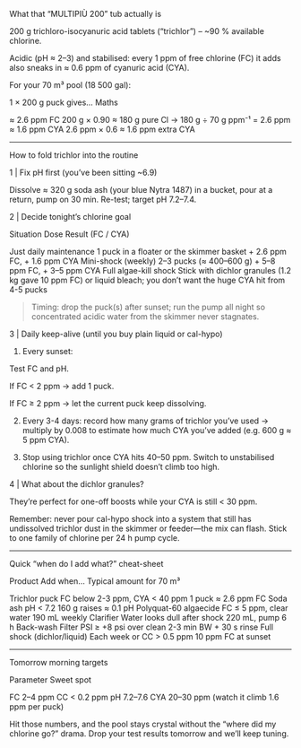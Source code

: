 What that “MULTIPIÙ 200” tub actually is

200 g trichloro-isocyanuric acid tablets (“trichlor”) – ~90 % available chlorine.

Acidic (pH ≈ 2–3) and stabilised: every 1 ppm of free chlorine (FC) it adds also sneaks in ≈ 0.6 ppm of cyanuric acid (CYA). 


For your 70 m³ pool (18 500 gal):

1 × 200 g puck gives…	Maths

≈ 2.6 ppm FC	200 g × 0.90 ≈ 180 g pure Cl → 180 g ÷ 70 g ppm⁻¹ = 2.6 ppm 
≈ 1.6 ppm CYA	2.6 ppm × 0.6 ≈ 1.6 ppm extra CYA



---

How to fold trichlor into the routine

1 | Fix pH first (you’ve been sitting ~6.9)

Dissolve ≈ 320 g soda ash (your blue Nytra 1487) in a bucket, pour at a return, pump on 30 min. Re-test; target pH 7.2–7.4.


2 | Decide tonight’s chlorine goal

Situation	Dose	Result (FC / CYA)

Just daily maintenance	1 puck in a floater or the skimmer basket	+ 2.6 ppm FC, + 1.6 ppm CYA
Mini-shock (weekly)	2–3 pucks (≈ 400–600 g)	+ 5–8 ppm FC, + 3–5 ppm CYA
Full algae-kill shock	Stick with dichlor granules (1.2 kg gave 10 ppm FC) or liquid bleach; you don’t want the huge CYA hit from 4-5 pucks	


> Timing: drop the puck(s) after sunset; run the pump all night so concentrated acidic water from the skimmer never stagnates.



3 | Daily keep-alive (until you buy plain liquid or cal-hypo)

1. Every sunset:

Test FC and pH.

If FC < 2 ppm → add 1 puck.

If FC ≥ 2 ppm → let the current puck keep dissolving.



2. Every 3-4 days: record how many grams of trichlor you’ve used → multiply by 0.008 to estimate how much CYA you’ve added (e.g. 600 g ≈ 5 ppm CYA).


3. Stop using trichlor once CYA hits 40–50 ppm. Switch to unstabilised chlorine so the sunlight shield doesn’t climb too high.



4 | What about the dichlor granules?

They’re perfect for one-off boosts while your CYA is still < 30 ppm.

Remember: never pour cal-hypo shock into a system that still has undissolved trichlor dust in the skimmer or feeder—the mix can flash. Stick to one family of chlorine per 24 h pump cycle.



---

Quick “when do I add what?” cheat-sheet

Product	Add when…	Typical amount for 70 m³

Trichlor puck	FC below 2-3 ppm, CYA < 40 ppm	1 puck ≈ 2.6 ppm FC
Soda ash	pH < 7.2	160 g raises ≈ 0.1 pH
Polyquat-60 algaecide	FC ≤ 5 ppm, clear water	190 mL weekly
Clarifier	Water looks dull after shock	220 mL, pump 6 h
Back-wash	Filter PSI ≥ +8 psi over clean	2-3 min BW + 30 s rinse
Full shock (dichlor/liquid)	Each week or CC > 0.5 ppm	10 ppm FC at sunset



---

Tomorrow morning targets

Parameter	Sweet spot

FC	2–4 ppm
CC	< 0.2 ppm
pH	7.2–7.6
CYA	20–30 ppm (watch it climb 1.6 ppm per puck)


Hit those numbers, and the pool stays crystal without the “where did my chlorine go?” drama.  Drop your test results tomorrow and we’ll keep tuning.
